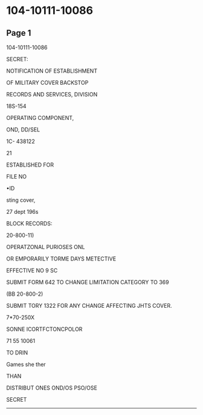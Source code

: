 # 104-10111-10086

## Page 1

104-10111-10086

SECRET:

NOTIFICATION OF ESTABLISHMENT

OF MILITARY COVER BACKSTOP

RECORDS AND SERVICES, DIVISION

18S-154

OPERATING COMPONENT,

OND, DD/SEL

1C- 438122

21

ESTABLISHED FOR

FILE NO

•ID

sting cover,

27 dept 196s

BLOCK RECORDS:

20-800-11)

OPERATZONAL PURIOSES ONL

OR EMPORARILY TORME DAYS METECTIVE

EFFECTIVE NO 9 SC

SUBMIT FORM 642 TO CHANGE LIMITATION CATEGORY TO 369

(BB 20-800-2)

SUBMIT TORY 1322 FOR ANY CHANGE AFFECTING JHTS COVER.

7*70-250X

SONNE ICORTFCTONCPOLOR

71 55 10061

TO DRIN

Games she ther

THAN

DISTRIBUT ONES OND/OS PSO/OSE

SECRET

---

